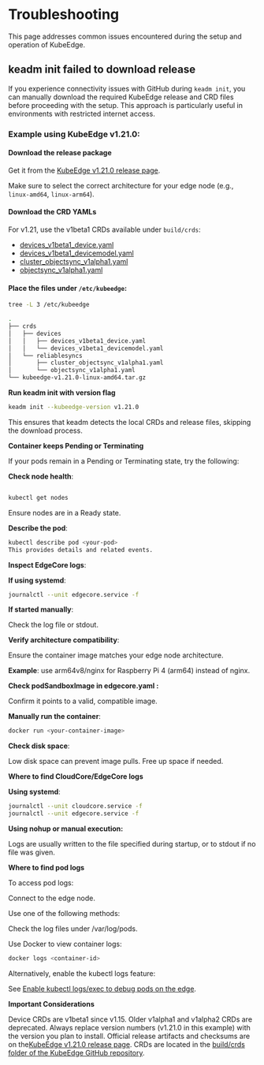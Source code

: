 
# **Troubleshooting**

This page addresses common issues encountered during the setup and operation of KubeEdge.

## **keadm init failed to download release**
If you experience connectivity issues with GitHub during `keadm init`, you can manually download the required KubeEdge release and CRD files before proceeding with the setup. This approach is particularly useful in environments with restricted internet access.

### Example using **KubeEdge v1.21.0**:

#### **Download the release package**

Get it from the [KubeEdge v1.21.0 release page](https://github.com/kubeedge/kubeedge/releases/tag/v1.21.0).

Make sure to select the correct architecture for your edge node (e.g., `linux-amd64`, `linux-arm64`).

#### **Download the CRD YAMLs**

For v1.21, use the v1beta1 CRDs available under `build/crds`:

*   [devices\_v1beta1\_device.yaml](https://raw.githubusercontent.com/kubeedge/kubeedge/v1.21.0/build/crds/devices/devices_v1beta1_device.yaml)
*   [devices\_v1beta1\_devicemodel.yaml](https://raw.githubusercontent.com/kubeedge/kubeedge/v1.21.0/build/crds/devices/devices_v1beta1_devicemodel.yaml)
*   [cluster\_objectsync\_v1alpha1.yaml](https://raw.githubusercontent.com/kubeedge/kubeedge/v1.21.0/build/crds/reliablesyncs/cluster_objectsync_v1alpha1.yaml)
*   [objectsync\_v1alpha1.yaml](https://raw.githubusercontent.com/kubeedge/kubeedge/v1.21.0/build/crds/reliablesyncs/objectsync_v1alpha1.yaml)

#### **Place the files under `/etc/kubeedge`**:

```bash
tree -L 3 /etc/kubeedge

.
├── crds
│   ├── devices
│   │   ├── devices_v1beta1_device.yaml
│   │   └── devices_v1beta1_devicemodel.yaml
│   └── reliablesyncs
│       ├── cluster_objectsync_v1alpha1.yaml
│       └── objectsync_v1alpha1.yaml
└── kubeedge-v1.21.0-linux-amd64.tar.gz
```

**Run keadm init with version flag**

```bash
keadm init --kubeedge-version v1.21.0
```
This ensures that keadm detects the local CRDs and release files, skipping the download process.

**Container keeps Pending or Terminating**

If your pods remain in a Pending or Terminating state, try the following:

**Check node health**:

```bash

kubectl get nodes
```
Ensure nodes are in a Ready state.

**Describe the pod**:

```bash
kubectl describe pod <your-pod>
This provides details and related events.

```

**Inspect EdgeCore logs**:

**If using systemd**:

```bash
journalctl --unit edgecore.service -f
```
**If started manually**:

Check the log file or stdout.

**Verify architecture compatibility**:

Ensure the container image matches your edge node architecture.

**Example**: use arm64v8/nginx for Raspberry Pi 4 (arm64) instead of nginx.

**Check podSandboxImage in edgecore.yaml :**



Confirm it points to a valid, compatible image.

**Manually run the container**:

```bash
docker run <your-container-image>
```
**Check disk space**:

Low disk space can prevent image pulls. Free up space if needed.

**Where to find CloudCore/EdgeCore logs**

**Using systemd**:

```bash
journalctl --unit cloudcore.service -f
journalctl --unit edgecore.service -f
```
**Using nohup or manual execution:**

Logs are usually written to the file specified during startup, or to stdout if no file was given.

**Where to find pod logs**

To access pod logs:

Connect to the edge node.

Use one of the following methods:

Check the log files under /var/log/pods.

Use Docker to view container logs:

```bash
docker logs <container-id>
```
Alternatively, enable the kubectl logs feature:

See [Enable kubectl logs/exec to debug pods on the edge](https://kubeedge.io/docs/advanced/debug/).

**Important Considerations**

Device CRDs are v1beta1 since v1.15. Older v1alpha1 and v1alpha2 CRDs are deprecated.
Always replace version numbers (v1.21.0 in this example) with the version you plan to install.
Official release artifacts and checksums are on the[KubeEdge v1.21.0 release page](https://github.com/kubeedge/kubeedge/releases/tag/v1.21.0).
CRDs are located in the [build/crds folder of the KubeEdge GitHub repository](https://github.com/kubeedge/kubeedge/tree/v1.21.0/build/crds).


